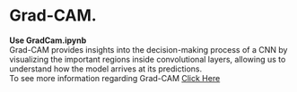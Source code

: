 # Grad-CAM. 
**Use GradCam.ipynb** <br />
Grad-CAM provides insights into the decision-making process of a CNN by visualizing the important regions inside convolutional layers, allowing us to understand how the model arrives at its predictions. <br />
To see more information regarding  Grad-CAM [Click Here](https://github.com/jacobgil/pytorch-grad-cam) 
